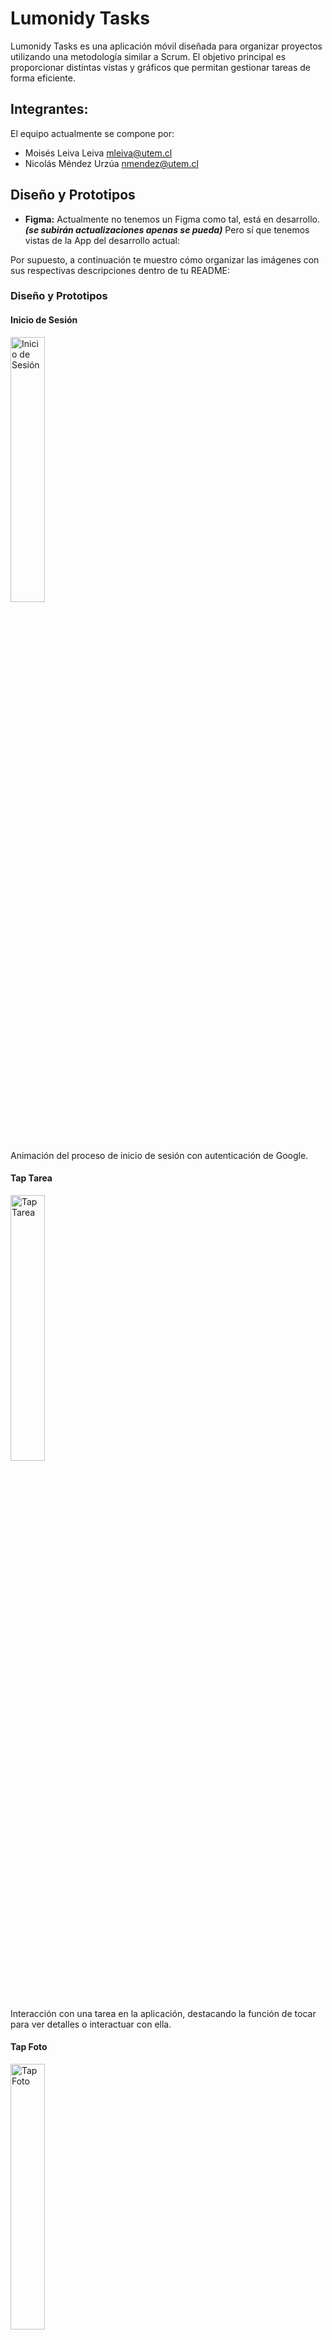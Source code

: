 # Lumonidy Tasks

Lumonidy Tasks es una aplicación móvil diseñada para organizar proyectos utilizando una metodología similar a Scrum. El objetivo principal es proporcionar distintas vistas y gráficos que permitan gestionar tareas de forma eficiente.

## Integrantes:
El equipo actualmente se compone por: 
- Moisés Leiva Leiva [mleiva@utem.cl](mleiva@utem.cl)
- Nicolás Méndez Urzúa [nmendez@utem.cl](nmendez@utem.cl)

## Diseño y Prototipos
- **Figma:** Actualmente no  tenemos un Figma como tal, está en desarrollo. ___(se subirán actualizaciones apenas se pueda)___ Pero sí que tenemos vistas de la App del desarrollo actual:

Por supuesto, a continuación te muestro cómo organizar las imágenes con sus respectivas descripciones dentro de tu README:

### Diseño y Prototipos

#### Inicio de Sesión
<img src="docs/1-login.gif" alt="Inicio de Sesión" style="width: 33%; height: auto; object-fit: cover;">

Animación del proceso de inicio de sesión con autenticación de Google.

#### Tap Tarea
<img src="docs/2-tap_tarea.gif" alt="Tap Tarea" style="width: 33%; height: auto; object-fit: cover;">

Interacción con una tarea en la aplicación, destacando la función de tocar para ver detalles o interactuar con ella.

#### Tap Foto
<img src="docs/3-tap_photo.gif" alt="Tap Foto" style="width: 33%; height: auto; object-fit: cover;">

Funcionalidad de tocar para ver detalles de una foto en la aplicación.

#### Crear Tarea
<img src="docs/4-create-task.gif" alt="Crear Tarea" style="width: 33%; height: auto; object-fit: cover;">

Proceso de creación de una nueva tarea en la aplicación.

#### Eliminar Tarea
<img src="docs/5-delete-task.gif" alt="Eliminar Tarea" style="width: 33%; height: auto; object-fit: cover;">

Interacción para eliminar una tarea en la aplicación.

#### Logout e Inicio de Sesión
<img src="docs/6-logout-signIn-like-client.gif" alt="Logout e Inicio de Sesión" style="width: 33%; height: auto; object-fit: cover;">

Animación que muestra el proceso de cerrar sesión e iniciar sesión en la aplicación.


## Características Principales

- **Servicio de Autenticación:** Integración con Google Firebase Auth para permitir autenticación segura mediante cuentas de Google.
  
- **Almacenamiento de Imágenes:** Uso de Google Firebase Storage para la carga y almacenamiento de imágenes de perfil de usuario.

- **Base de Datos NoSQL:** Google Firebase Firestore se utiliza como base de datos NoSQL para almacenar y gestionar datos en tiempo real de manera eficiente.

- **Visión Serverless:** El proyecto se implementa como una aplicación cliente que interactúa directamente con los servicios de Firebase, eliminando la necesidad de un servidor backend intermedio.

## Funcionalidades Actuales

Por el momento, Lumonidy Tasks ofrece las siguientes funcionalidades:

- **Autenticación de Usuarios:** Permite a los usuarios autenticarse utilizando sus cuentas de Google.
  
- **Gestión de Tareas:** Permite crear, actualizar y eliminar tareas dentro de un proyecto utilizando Firebase Firestore como backend.

- **Subida de Imágenes:** Los usuarios pueden cargar y actualizar sus imágenes de perfil utilizando Firebase Storage.

## Tecnologías Utilizadas

- **Flutter:** El proyecto está desarrollado utilizando el framework Flutter de Google para la construcción de aplicaciones móviles nativas.

- **Dart:** El lenguaje de programación utilizado para desarrollar la lógica del proyecto, compatible con Flutter.

- **Google Firebase:** Se utiliza la suite de servicios de Firebase (Auth, Firestore, Storage) para proporcionar funcionalidades de backend a la aplicación móvil.

## Configuración del Proyecto

Para ejecutar este proyecto en tu entorno local, sigue estos pasos:

1. **Clonar el Repositorio:**
   ```bash
   git clone https://github.com/moisesnks/lumonidy_tasks
   ```

2. **Instalar Dependencias:**
   ```bash
   cd lumonidy_tasks
   flutter pub get
   ```

3. **Configurar Firebase:**
   - Crea un proyecto en [Firebase Console](https://console.firebase.google.com/).
   - Agrega tu aplicación Flutter al proyecto Firebase.
   - Instalar el [CLI de Flutter Firebase](https://firebase.flutter.dev/docs/cli/), para hacer la configuración del proyecto de manera más simple y sencilla.

4. **Ejecutar la Aplicación:**
   ```bash
   flutter run
   ```

## Contribuciones

Las contribuciones son bienvenidas. Si deseas contribuir a este proyecto, sigue estos pasos:

1. Realiza un fork del repositorio.
2. Crea una nueva rama (`git checkout -b feature/mejora`).
3. Realiza tus cambios y confirma (`git commit -am 'Añade una mejora'`).
4. Sube tus cambios a la rama (`git push origin feature/mejora`).
5. Abre una solicitud de extracción en GitHub.

## Contacto

Para más información sobre este proyecto, contáctame en [mleiva@utem.cl](mailto:mleiva@utem.cl).

